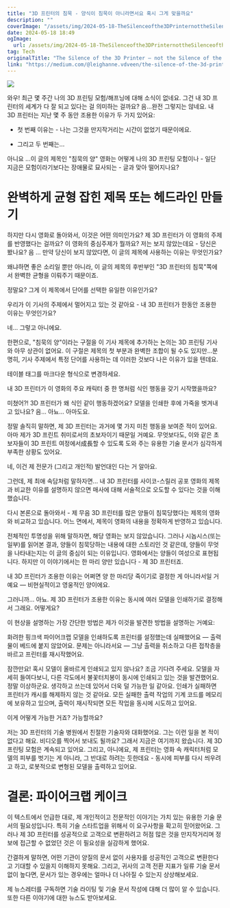 ```yaml
---
title: "3D 프린터의 침묵 - 양식이 침묵이 아니라면서요 혹시 그게 맞을까요"
description: ""
coverImage: "/assets/img/2024-05-18-TheSilenceofthe3DPrinternottheSilenceoftheLambsorisit_0.png"
date: 2024-05-18 18:49
ogImage:
  url: /assets/img/2024-05-18-TheSilenceofthe3DPrinternottheSilenceoftheLambsorisit_0.png
tag: Tech
originalTitle: "The Silence of the 3D Printer — not the Silence of the Lambs…or is it?"
link: "https://medium.com/@leighanne.vdveen/the-silence-of-the-3d-printer-not-the-silence-of-the-lambs-or-is-it-757ac75177de"
---
```


<img src="/assets/img/2024-05-18-TheSilenceofthe3DPrinternottheSilenceoftheLambsorisit_0.png" />

와우! 최근 몇 주간 나의 3D 프린팅 모험/해프닝에 대해 소식이 없네요. 그건 내 3D 프린터의 세계가 다 잘 되고 있다는 걸 의미하는 걸까요? 음…완전 그렇지는 않네요. 내 3D 프린터는 지난 몇 주 동안 조용한 이유가 두 가지 있어요:

- 첫 번째 이유는 - 나는 그것을 만지작거리는 시간이 없었기 때문이에요.

- 그리고 두 번째는...

<div class="content-ad"></div>

아니요 ...이 글의 제목인 "침묵의 양" 영화는 어떻게 나의 3D 프린팅 모험이나 - 일단 지금은 모험이라기보다는 장애물로 묘사되는 - 글과 맞아 떨어지나요?

# 완벽하게 균형 잡힌 제목 또는 헤드라인 만들기

하지만 다시 영화로 돌아와서, 이것은 어떤 의미인가요? 제 3D 프린터가 이 영화의 주제를 반영했다는 걸까요? 이 영화의 중심주제가 뭘까요? 저는 보지 않았는데요 - 당신은 봤나요? 음 ... 만약 당신이 보지 않았다면, 이 글의 제목에 사용하는 이유는 무엇인가요?

왜냐하면 좋은 소리일 뿐만 아니라, 이 글의 제목의 후반부인 "3D 프린터의 침묵"쪽에서 완벽한 균형을 이뤄주기 때문이죠.

<div class="content-ad"></div>

정말요? 그게 이 제목에서 단어를 선택한 유일한 이유인가요?

우리가 이 기사의 주제에서 멀어지고 있는 것 같아요 - 내 3D 프린터가 한동안 조용한 이유는 무엇인가요?

네... 그렇고 아니에요.

한편으로, "침묵의 양"이라는 구절을 이 기사 제목에 추가하는 논의는 3D 프린팅 기사와 아무 상관이 없어요. 이 구절은 제목의 첫 부분과 완벽한 조합이 될 수도 있지만...분명히, 기사 주제에서 특정 단어를 사용하는 데 이러한 것보다 나은 이유가 있을 텐데요.

<div class="content-ad"></div>

테이블 태그를 마크다운 형식으로 변경하세요.

<div class="content-ad"></div>

내 3D 프린터가 이 영화의 주요 캐릭터 중 한 명처럼 식인 행동을 갖기 시작했을까요?

미쳤어?! 3D 프린터가 왜 식인 같이 행동하겠어요? 모델을 인쇄한 후에 가죽을 벗겨내고 있나요? 음... 아뇨... 아마도요.

정말 솔직히 말하면, 제 3D 프린터는 과거에 몇 가지 미친 행동을 보여준 적이 있어요. 아마 제가 3D 프린트 취미로서의 초보자이기 때문일 거예요. 무엇보다도, 이와 같은 초보자들이 3D 프린트 여정에서成長할 수 있도록 도와 주는 유용한 기술 문서가 심각하게 부족한 상황도 있어요.

네, 이건 제 전문가 (그리고 개인적) 발언대인 다는 거 알아요.

<div class="content-ad"></div>

그런데, 제 최애 속담처럼 말하자면... 내 3D 프린터를 사이코-스릴러 공포 영화의 제목과 비교한 이유를 설명하지 않으면 매사에 대해 서술적으로 오도할 수 있다는 것을 이해했습니다.

다시 본론으로 돌아와서 - 제 무음 3D 프린터를 많은 양들이 침묵당했다는 제목의 영화와 비교하고 있습니다. 어느 면에서, 제목이 영화의 내용을 정확하게 반영하고 있습니다.

전체적인 투명성을 위해 말하자면, 해당 영화는 보지 않았습니다. 그러나 시놉시스(또는 일부)를 읽어본 결과, 양들이 침묵당하는 내용에 대한 스토리인 것 같은데, 양들이 무엇을 나타내는지는 이 글의 중심이 되는 이유입니다. 영화에서는 양들이 여성으로 표현됩니다. 하지만 이 이야기에서는 한 마리 양만 있습니다 - 제 3D 프린터죠.

<div class="content-ad"></div>

내 3D 프린터가 조용한 이유는 어쩌면 양 한 마리당 죽이기로 결정한 게 아니라서일 거예요 — 비현실적이고 영웅적인 양이에요.

그러니까... 아뇨. 제 3D 프린터가 조용한 이유는 동시에 여러 모델을 인쇄하기로 결정해서 그래요. 어떻게요?

이 현상을 설명하는 가장 간단한 방법은 제가 이것을 발견한 방법을 설명하는 거예요:

화려한 핑크색 파이어크랩 모델을 인쇄하도록 프린터를 설정했는데 실패했어요 — 출력물이 베드에 붙지 않았어요. 문제는 아니라서요 — 그냥 출력을 취소하고 다른 접착층을 바르고 프린터를 재시작했어요.

<div class="content-ad"></div>

잠깐만요! 혹시 모델이 올바르게 인쇄되고 있지 않나요? 조금 기다려 주세요. 모델을 자세히 들여다보니, 다른 각도에서 불꽃터치봉이 동시에 인쇄되고 있는 것을 발견했어요. 정말 이상하군요. 생각하고 쓰는데 있어서 더욱 덜 가능한 일 같아요. 인쇄가 실패하면 프린터가 캐시를 해제하지 않는 것 같아요. 모든 실패한 출력 작업의 기계 코드를 메모리에 보유하고 있으며, 출력이 재시작되면 모든 작업을 동시에 시도하고 있어요.

이게 어떻게 가능한 거죠? 가능할까요?

<div class="content-ad"></div>

저는 3D 프린터의 기술 병원에서 친절한 기술자와 대화했어요. 그는 이런 일을 본 적이 없다고 해요. 비디오를 찍어서 보내도 될까요? 그래서 지금은 여기까지 왔습니다. 제 3D 프린팅 모험은 계속되고 있어요. 그리고, 아니에요, 제 프린터는 영화 속 캐릭터처럼 모델의 피부를 벗기는 게 아니라, 그 반대로 하려는 듯한데요 - 동시에 피부를 다시 씌우려고 하고, 로봇적으로 변형된 모델을 출력하고 있어요.

# 결론: 파이어크랩 케이크

이 텍스트에서 언급한 대로, 제 개인적이고 전문적인 이야기는 가치 있는 유용한 기술 문서의 필요성입니다. 특히 기술 스타트업을 위해서 이 요구사항을 확고히 믿어왔어요. 그러나 제 3D 프린터를 성공적으로 고객으로 변환하려고 허점 많은 것을 만지작거리며 정보에 접근할 수 없었던 것은 이 필요성을 실감하게 했어요.

간결하게 말하면, 어떤 기관이 양질의 문서 없이 사용자를 성공적인 고객으로 변환한다고 기대할 수 있을지 이해하지 못해요. 그리고, 귀사의 고객 전환 지표가 일류 기술 문서 없이 높다면, 문서가 있는 경우에는 얼마나 더 나아질 수 있는지 상상해보세요.

<div class="content-ad"></div>

제 뉴스레터를 구독하면 기술 라이팅 및 기술 문서 작성에 대해 더 많이 알 수 있습니다. 또한 다른 이야기에 대한 뉴스도 받아보세요.
